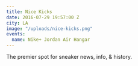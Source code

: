```yaml
---
title: Nice Kicks
date: 2016-07-29 19:57:00 Z
city: LA
image: "/uploads/nice-kicks.png"
events:
  name: Nike+ Jordan Air Hangar
---
```


The premier spot for sneaker news, info, & history.